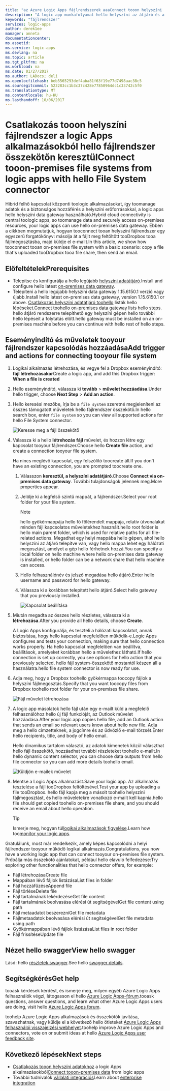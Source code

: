 ```yaml
---
title: "az Azure Logic Apps fájlrendszerek aaaConnect tooon helyszíni |} Microsoft Docs"
description: "A logic app munkafolyamat hello helyszíni az átjáró és a fájlrendszer összekötő kapcsolódó tooon helyszíni fájlrendszer"
keywords: "fájlrendszer"
services: logic-apps
author: derek1ee
manager: anneta
documentationcenter: 
ms.assetid: 
ms.service: logic-apps
ms.devlang: na
ms.topic: article
ms.tgt_pltfrm: na
ms.workload: na
ms.date: 01/27/2017
ms.author: LADocs; deli
ms.openlocfilehash: beb5565293def4aba81f63f19e77d7498aac38c5
ms.sourcegitcommit: 523283cc1b3c37c428e77850964dc1c33742c5f0
ms.translationtype: MT
ms.contentlocale: hu-HU
ms.lasthandoff: 10/06/2017
---
```

# <a name="connect-tooon-premises-file-systems-from-logic-apps-with-hello-file-system-connector"></a><span data-ttu-id="6da3c-104">Csatlakozás tooon helyszíni fájlrendszer a logic Apps alkalmazásokból hello fájlrendszer összekötőn keresztül</span><span class="sxs-lookup"><span data-stu-id="6da3c-104">Connect tooon-premises file systems from logic apps with hello File System connector</span></span>

<span data-ttu-id="6da3c-105">Hibrid felhő kapcsolat központi toologic alkalmazásokat, így toomanage adatok és a biztonságos hozzáférés a helyszíni erőforrásokkal, a logic apps hello helyszíni data gateway használható.</span><span class="sxs-lookup"><span data-stu-id="6da3c-105">Hybrid cloud connectivity is central toologic apps, so toomanage data and securely access on-premises resources, your logic apps can use hello on-premises data gateway.</span></span> <span data-ttu-id="6da3c-106">Ebben a cikkben megmutatjuk, hogyan tooconnect tooan helyszíni fájlrendszer egy egyszerű forgatókönyv: másolja át a fájlt meg feltöltött tooDropbox tooa fájlmegosztásba, majd küldje el e-mailt.</span><span class="sxs-lookup"><span data-stu-id="6da3c-106">In this article, we show how tooconnect tooan on-premises file system with a basic scenario: copy a file that's uploaded tooDropbox tooa file share, then send an email.</span></span>

## <a name="prerequisites"></a><span data-ttu-id="6da3c-107">Előfeltételek</span><span class="sxs-lookup"><span data-stu-id="6da3c-107">Prerequisites</span></span>

- <span data-ttu-id="6da3c-108">Telepítse és konfigurálja a hello legújabb [helyszíni adatátjáró](https://www.microsoft.com/download/details.aspx?id=53127).</span><span class="sxs-lookup"><span data-stu-id="6da3c-108">Install and configure hello latest [on-premises data gateway](https://www.microsoft.com/download/details.aspx?id=53127).</span></span>
- <span data-ttu-id="6da3c-109">Telepíteni a hello legújabb helyszíni data gateway 1.15.6150.1 verzió vagy újabb.</span><span class="sxs-lookup"><span data-stu-id="6da3c-109">Install hello latest on-premises data gateway, version 1.15.6150.1 or above.</span></span> <span data-ttu-id="6da3c-110">[Csatlakozás helyszíni adatátjáró toohello](http://aka.ms/logicapps-gateway) listák hello lépéseket.</span><span class="sxs-lookup"><span data-stu-id="6da3c-110">[Connect toohello on-premises data gateway](http://aka.ms/logicapps-gateway) lists hello steps.</span></span> <span data-ttu-id="6da3c-111">hello átjáró rendszerre telepíthető egy helyszíni gépen hello további hello lépéseit a folytatás előtt.</span><span class="sxs-lookup"><span data-stu-id="6da3c-111">hello gateway must be installed on an on-premises machine before you can continue with hello rest of hello steps.</span></span>

## <a name="add-trigger-and-actions-for-connecting-tooyour-file-system"></a><span data-ttu-id="6da3c-112">Eseményindító és műveletek tooyour fájlrendszer kapcsolódás hozzáadása</span><span class="sxs-lookup"><span data-stu-id="6da3c-112">Add trigger and actions for connecting tooyour file system</span></span>

1. <span data-ttu-id="6da3c-113">Logikai alkalmazás létrehozása, és vegye fel a Dropbox eseményindító: **fájl létrehozásakor**</span><span class="sxs-lookup"><span data-stu-id="6da3c-113">Create a logic app, and add this Dropbox trigger: **When a file is created**</span></span> 
2. <span data-ttu-id="6da3c-114">Hello eseményindító, válassza ki **tovább** > **művelet hozzáadása**.</span><span class="sxs-lookup"><span data-stu-id="6da3c-114">Under hello trigger, choose **Next Step** > **Add an action**.</span></span> 
3. <span data-ttu-id="6da3c-115">Hello keresési mezőbe, írja be a `file system` szeretné megjeleníteni az összes támogatott műveletek hello fájlrendszer összekötő.</span><span class="sxs-lookup"><span data-stu-id="6da3c-115">In hello search box, enter `file system` so you can view all supported actions for hello File System connector.</span></span>

   ![Keresse meg a fájl összekötő](media/logic-apps-using-file-connector/search-file-connector.png)

2. <span data-ttu-id="6da3c-117">Válassza ki a hello **létrehozás fájl** művelet, és hozzon létre egy kapcsolat tooyour fájlrendszer.</span><span class="sxs-lookup"><span data-stu-id="6da3c-117">Choose hello **Create file** action, and create a connection tooyour file system.</span></span>

   <span data-ttu-id="6da3c-118">Ha nincs meglévő kapcsolat, egy felszólító toocreate áll.</span><span class="sxs-lookup"><span data-stu-id="6da3c-118">If you don't have an existing connection, you are prompted toocreate one.</span></span>

   1. <span data-ttu-id="6da3c-119">Válasszon **keresztül, a helyszíni adatátjáró**.</span><span class="sxs-lookup"><span data-stu-id="6da3c-119">Choose **Connect via on-premises data gateway**.</span></span> <span data-ttu-id="6da3c-120">További tulajdonságok jelennek meg.</span><span class="sxs-lookup"><span data-stu-id="6da3c-120">More properties appear.</span></span>
   2. <span data-ttu-id="6da3c-121">Jelölje ki a legfelső szintű mappát, a fájlrendszer.</span><span class="sxs-lookup"><span data-stu-id="6da3c-121">Select your root folder for your file system.</span></span>
      
       > [!NOTE]
       > <span data-ttu-id="6da3c-122">hello gyökérmappája hello fő fölérendelt mappája, relatív útvonalakat minden fájl kapcsolatos műveletekhez használt.</span><span class="sxs-lookup"><span data-stu-id="6da3c-122">hello root folder is hello main parent folder, which is used for relative paths for all file-related actions.</span></span> <span data-ttu-id="6da3c-123">Megadhat egy helyi mappába hello gépen, ahol hello helyszíni az átjáró telepítve van, vagy hello mappa lehet egy hálózati megosztást, amelyet a gép hello férhetnek hozzá.</span><span class="sxs-lookup"><span data-stu-id="6da3c-123">You can specify a local folder on hello machine where hello on-premises data gateway is installed, or hello folder can be a network share that hello machine can access.</span></span>

   3. <span data-ttu-id="6da3c-124">Hello felhasználónév és jelszó megadása hello átjáró.</span><span class="sxs-lookup"><span data-stu-id="6da3c-124">Enter hello username and password for hello gateway.</span></span>
   4. <span data-ttu-id="6da3c-125">Válassza ki a korábban telepített hello átjáró.</span><span class="sxs-lookup"><span data-stu-id="6da3c-125">Select hello gateway that you previously installed.</span></span>

       ![Kapcsolat beállítása](media/logic-apps-using-file-connector/create-file.png)

3. <span data-ttu-id="6da3c-127">Miután megadta az összes hello részletes, válassza ki a **létrehozása**.</span><span class="sxs-lookup"><span data-stu-id="6da3c-127">After you provide all hello details, choose **Create**.</span></span> 

   <span data-ttu-id="6da3c-128">A Logic Apps konfigurálja, és teszteli a hálózati kapcsolatot, annak biztosítása, hogy hello kapcsolat megfelelően működik-e.</span><span class="sxs-lookup"><span data-stu-id="6da3c-128">Logic Apps configures and tests your connection, making sure that hello connection works properly.</span></span> 
   <span data-ttu-id="6da3c-129">Ha hello kapcsolat megfelelően van beállítva, beállítások, amelyeket korábban hello a művelethez látható.</span><span class="sxs-lookup"><span data-stu-id="6da3c-129">If hello connection is set up correctly, you see options for hello action that you previously selected.</span></span> 
   <span data-ttu-id="6da3c-130">hello fájl system-összekötő mostantól készen áll a használatra.</span><span class="sxs-lookup"><span data-stu-id="6da3c-130">hello file system connector is now ready for use.</span></span>

4. <span data-ttu-id="6da3c-131">Adja meg, hogy a Dropbox toohello gyökérmappa toocopy fájlok a helyszíni fájlmegosztás.</span><span class="sxs-lookup"><span data-stu-id="6da3c-131">Specify that you want toocopy files from Dropbox toohello root folder for your on-premises file share.</span></span>

   ![Fájl művelet létrehozása](media/logic-apps-using-file-connector/create-file-filled.png)

5. <span data-ttu-id="6da3c-133">A logic app másolatok hello fájl után egy e-mailt küld a megfelelő felhasználóhoz hello új fájl funkcióját, az Outlook művelet hozzáadása.</span><span class="sxs-lookup"><span data-stu-id="6da3c-133">After your logic app copies hello file, add an Outlook action that sends an email so relevant users know about hello new file.</span></span> <span data-ttu-id="6da3c-134">Adja meg a hello címzetteknek, a jogcímre és az üdvözlő e-mail törzsét.</span><span class="sxs-lookup"><span data-stu-id="6da3c-134">Enter hello recipients, title, and body of hello email.</span></span> 

   <span data-ttu-id="6da3c-135">Hello dinamikus tartalom választó, az adatok kimenetek közül választhat hello fájl összekötő, hozzáadhat további részleteket toohello e-mailt.</span><span class="sxs-lookup"><span data-stu-id="6da3c-135">In hello dynamic content selector, you can choose data outputs from hello file connector so you can add more details toohello email.</span></span>

   ![Küldjön e-mailek művelet](media/logic-apps-using-file-connector/send-email.png)

6. <span data-ttu-id="6da3c-137">Mentse a Logic Apps alkalmazást.</span><span class="sxs-lookup"><span data-stu-id="6da3c-137">Save your logic app.</span></span> <span data-ttu-id="6da3c-138">Az alkalmazás tesztelése a fájl tooDropbox feltöltésével.</span><span class="sxs-lookup"><span data-stu-id="6da3c-138">Test your app by uploading a file tooDropbox.</span></span> <span data-ttu-id="6da3c-139">hello fájl kapja meg a másolt toohello helyszíni fájlmegosztást, és hello műveletekre vonatkozó e-mailt kell kapnia.</span><span class="sxs-lookup"><span data-stu-id="6da3c-139">hello file should get copied toohello on-premises file share, and you should receive an email about hello operation.</span></span>

   > [!TIP] 
   > <span data-ttu-id="6da3c-140">Ismerje meg, hogyan túl[logikai alkalmazások figyelése](../logic-apps/logic-apps-monitor-your-logic-apps.md).</span><span class="sxs-lookup"><span data-stu-id="6da3c-140">Learn how too[monitor your logic apps](../logic-apps/logic-apps-monitor-your-logic-apps.md).</span></span>

<span data-ttu-id="6da3c-141">Gratulálunk, most már rendelkezik, amely képes kapcsolódni a helyi fájlrendszer tooyour működő logikai alkalmazás.</span><span class="sxs-lookup"><span data-stu-id="6da3c-141">Congratulations, you now have a working logic app that can connect tooyour on-premises file system.</span></span> <span data-ttu-id="6da3c-142">Próbálja más összekötő ajánlatokat, például hello elavuló felfedezése:</span><span class="sxs-lookup"><span data-stu-id="6da3c-142">Try exploring other functionalities that hello connector offers, for example:</span></span>

- <span data-ttu-id="6da3c-143">Fájl létrehozása</span><span class="sxs-lookup"><span data-stu-id="6da3c-143">Create file</span></span>
- <span data-ttu-id="6da3c-144">Mappában lévő fájlok listázása</span><span class="sxs-lookup"><span data-stu-id="6da3c-144">List files in folder</span></span>
- <span data-ttu-id="6da3c-145">Fájl hozzáfűzése</span><span class="sxs-lookup"><span data-stu-id="6da3c-145">Append file</span></span>
- <span data-ttu-id="6da3c-146">Fájl törlése</span><span class="sxs-lookup"><span data-stu-id="6da3c-146">Delete file</span></span>
- <span data-ttu-id="6da3c-147">Fájl tartalmának lekérdezése</span><span class="sxs-lookup"><span data-stu-id="6da3c-147">Get file content</span></span>
- <span data-ttu-id="6da3c-148">Fájl tartalmának beolvasása elérési út segítségével</span><span class="sxs-lookup"><span data-stu-id="6da3c-148">Get file content using path</span></span>
- <span data-ttu-id="6da3c-149">Fájl metaadatot beszerezni</span><span class="sxs-lookup"><span data-stu-id="6da3c-149">Get file metadata</span></span>
- <span data-ttu-id="6da3c-150">Fájlmetaadatok beolvasása elérési út segítségével</span><span class="sxs-lookup"><span data-stu-id="6da3c-150">Get file metadata using path</span></span>
- <span data-ttu-id="6da3c-151">Gyökérmappában lévő fájlok listázása</span><span class="sxs-lookup"><span data-stu-id="6da3c-151">List files in root folder</span></span>
- <span data-ttu-id="6da3c-152">Fájl frissítése</span><span class="sxs-lookup"><span data-stu-id="6da3c-152">Update file</span></span>

## <a name="view-hello-swagger"></a><span data-ttu-id="6da3c-153">Nézet hello swagger</span><span class="sxs-lookup"><span data-stu-id="6da3c-153">View hello swagger</span></span>
<span data-ttu-id="6da3c-154">Lásd: hello [részletek swagger](/connectors/fileconnector/).</span><span class="sxs-lookup"><span data-stu-id="6da3c-154">See hello [swagger details](/connectors/fileconnector/).</span></span> 

## <a name="get-help"></a><span data-ttu-id="6da3c-155">Segítségkérés</span><span class="sxs-lookup"><span data-stu-id="6da3c-155">Get help</span></span>

<span data-ttu-id="6da3c-156">tooask kérdések kérdést, és ismerje meg, milyen egyéb Azure Logic Apps felhasználók végzi, látogasson el hello [Azure Logic Apps-fórum](https://social.msdn.microsoft.com/Forums/en-US/home?forum=azurelogicapps).</span><span class="sxs-lookup"><span data-stu-id="6da3c-156">tooask questions, answer questions, and learn what other Azure Logic Apps users are doing, visit hello [Azure Logic Apps forum](https://social.msdn.microsoft.com/Forums/en-US/home?forum=azurelogicapps).</span></span>

<span data-ttu-id="6da3c-157">toohelp Azure Logic Apps alkalmazások és összekötők javítása, szavazhatnak, vagy küldje el a következő hello ötleteket [Azure Logic Apps felhasználói visszajelzési webhelyet](http://aka.ms/logicapps-wish).</span><span class="sxs-lookup"><span data-stu-id="6da3c-157">toohelp improve Azure Logic Apps and connectors, vote on or submit ideas at hello [Azure Logic Apps user feedback site](http://aka.ms/logicapps-wish).</span></span>

## <a name="next-steps"></a><span data-ttu-id="6da3c-158">Következő lépések</span><span class="sxs-lookup"><span data-stu-id="6da3c-158">Next steps</span></span>

- <span data-ttu-id="6da3c-159">[Csatlakozás tooon helyszíni adatokhoz](../logic-apps/logic-apps-gateway-connection.md) a logic Apps alkalmazásokból</span><span class="sxs-lookup"><span data-stu-id="6da3c-159">[Connect tooon-premises data](../logic-apps/logic-apps-gateway-connection.md) from logic apps</span></span>
- <span data-ttu-id="6da3c-160">További tudnivalók [vállalati integrációs](../logic-apps/logic-apps-enterprise-integration-overview.md)</span><span class="sxs-lookup"><span data-stu-id="6da3c-160">Learn about [enterprise integration](../logic-apps/logic-apps-enterprise-integration-overview.md)</span></span>
